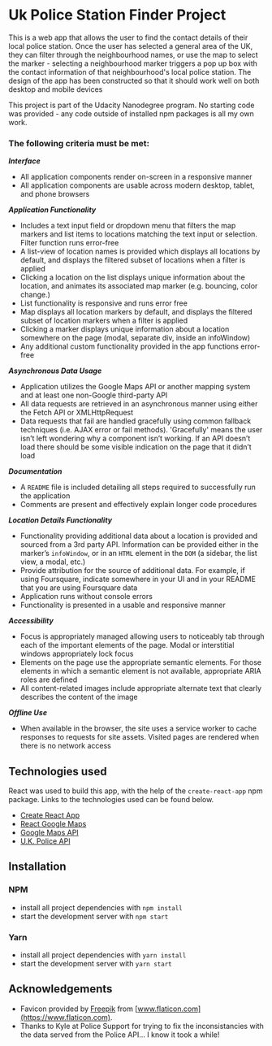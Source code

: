 # Uk Police Station Finder Project

This is a web app that allows the user to find the contact details of their local police station.  Once the user has selected a general area of the UK, they can filter through the neighbourhood names, or use the map to select the marker - selecting a neighbourhood marker triggers a pop up box with the contact information of that neighbourhood's local police station.  The design of the app has been constructed so that it should work well on both desktop and mobile devices 

This project is part of the Udacity Nanodegree program.  No starting code was provided - any code outside of installed npm packages is all my own work.

### The following criteria must be met:

***Interface***

* All application components render on-screen in a responsive manner
* All application components are usable across modern desktop, tablet, and phone browsers

***Application Functionality***

* Includes a text input field or dropdown menu that filters the map markers and list items to locations matching the text input or selection. Filter function runs error-free
* A list-view of location names is provided which displays all locations by default, and displays the filtered subset of locations when a filter is applied
* Clicking a location on the list displays unique information about the location, and animates its associated map marker (e.g. bouncing, color change.)
* List functionality is responsive and runs error free
* Map displays all location markers by default, and displays the filtered subset of location markers when a filter is applied
* Clicking a marker displays unique information about a location somewhere on the page (modal, separate div, inside an infoWindow)
* Any additional custom functionality provided in the app functions error-free

***Asynchronous Data Usage***

* Application utilizes the Google Maps API or another mapping system and at least one non-Google third-party API
* All data requests are retrieved in an asynchronous manner using either the Fetch API or XMLHttpRequest
* Data requests that fail are handled gracefully using common fallback techniques (i.e. AJAX error or fail methods). 'Gracefully' means the user isn’t left wondering why a component isn’t working. If an API doesn’t load there should be some visible indication on the page that it didn’t load

***Documentation***

* A `README` file is included detailing all steps required to successfully run the application
* Comments are present and effectively explain longer code procedures

***Location Details Functionality***

* Functionality providing additional data about a location is provided and sourced from a 3rd party API. Information can be provided either in the marker’s `infoWindow`, or in an `HTML` element in the `DOM` (a sidebar, the list view, a modal, etc.)
* Provide attribution for the source of additional data. For example, if using Foursquare, indicate somewhere in your UI and in your README that you are using Foursquare data
* Application runs without console errors
* Functionality is presented in a usable and responsive manner

***Accessibility***

* Focus is appropriately managed allowing users to noticeably tab through each of the important elements of the page. Modal or interstitial windows appropriately lock focus
* Elements on the page use the appropriate semantic elements. For those elements in which a semantic element is not available, appropriate ARIA roles are defined
* All content-related images include appropriate alternate text that clearly describes the content of the image

***Offline Use***

* When available in the browser, the site uses a service worker to cache responses to requests for site assets. Visited pages are rendered when there is no network access


## Technologies used

React was used to build this app, with the help of the `create-react-app` npm package.  Links to the technologies used can be found below.

* [Create React App](https://github.com/facebook/create-react-app/blob/master/README.md)
* [React Google Maps](https://github.com/tomchentw/react-google-maps)
* [Google Maps API](https://developers.google.com/maps/documentation/)
* [U.K. Police API](https://data.police.uk/docs/)


## Installation

### NPM
* install all project dependencies with `npm install`
* start the development server with `npm start`

### Yarn
* install all project dependencies with `yarn install`
* start the development server with `yarn start`


## Acknowledgements

* Favicon provided by [Freepik](https://www.flaticon.com/authors/freepik) from [www.flaticon.com](https://www.flaticon.com).
* Thanks to Kyle at Police Support for trying to fix the inconsistancies with the data served from the Police API... I know it took a while!
